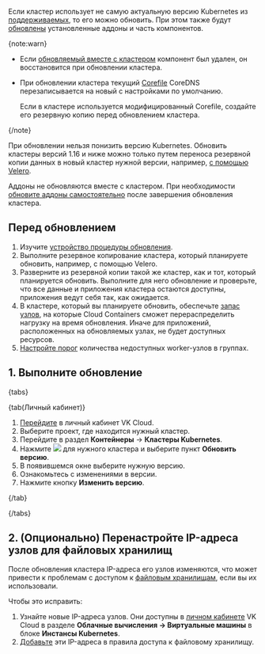 Если кластер использует не самую актуальную версию Kubernetes из [поддерживаемых](../../concepts/versions/version-support), то его можно обновить. При этом также будут [обновлены](../../concepts/update) установленные аддоны и часть компонентов.

{note:warn}

- Если [обновляемый вместе с кластером](../../concepts/update) компонент был удален, он восстановится при обновлении кластера.

- При обновлении кластера текущий [Corefile](https://coredns.io/2017/07/23/corefile-explained/) CoreDNS перезаписывается на новый с настройками по умолчанию.

  Если в кластере используется модифицированный Corefile, создайте его резервную копию перед обновлением кластера.

{/note}

При обновлении нельзя понизить версию Kubernetes. Обновить кластеры версий 1.16 и ниже можно только путем переноса резервной копии данных в новый кластер нужной версии, например, [с помощью Velero](../../how-to-guides/velero-backup).

Аддоны не обновляются вместе с кластером. При необходимости [обновите аддоны самостоятельно](../addons/manage-addons#obnovlenie_versii_addona) после завершения обновления кластера.

## Перед обновлением

1. Изучите [устройство процедуры обновления](../../concepts/update).
1. Выполните резервное копирование кластера, который планируете обновить, например, с помощью Velero.
1. Разверните из резервной копии такой же кластер, как и тот, который планируется обновить. Выполните для него обновление и проверьте, что все данные и приложения кластера остаются доступны, приложения ведут себя так, как ожидается.
1. В кластере, который вы планируете обновить, обеспечьте [запас узлов](/ru/kubernetes/k8s/concepts/update#unavailable-nodes), на которые Cloud Containers сможет перераспределить нагрузку на время обновления. Иначе для приложений, расположенных на обновляемых узлах, не будет доступных ресурсов.
1. [Настройте порог](../manage-node-group#configure_node_update) количества недоступных worker-узлов в группах.

## 1. Выполните обновление

{tabs}

{tab(Личный кабинет)}

1. [Перейдите](https://msk.cloud.vk.com/app/) в личный кабинет VK Cloud.
1. Выберите проект, где находится нужный кластер.
1. Перейдите в раздел **Контейнеры** → **Кластеры Kubernetes**.
1. Нажмите ![ ](/ru/assets/more-icon.svg "inline") для нужного кластера и выберите пункт **Обновить версию**.
1. В появившемся окне выберите нужную версию.
1. Ознакомьтесь с изменениями в версии.
1. Нажмите кнопку **Изменить версию**.

{/tab}

{/tabs}

## 2. (Опционально) Перенастройте IP-адреса узлов для файловых хранилищ

После обновления кластера IP-адреса его узлов изменяются, что может привести к проблемам с доступом к [файловым хранилищам](/ru/computing/iaas/concepts/data-storage/file-share), если вы их использовали. 

Чтобы это исправить: 

1. Узнайте новые IP-адреса узлов. Они доступны в [личном кабинете](https://msk.cloud.vk.com/app/) VK Cloud в разделе **Облачные вычисления → Виртуальные машины** в блоке **Инстансы Kubernetes**.
1. [Добавьте](/ru/computing/iaas/instructions/fs-manage#adding_an_access_rule) эти IP-адреса в правила доступа к файловому хранилищу. 